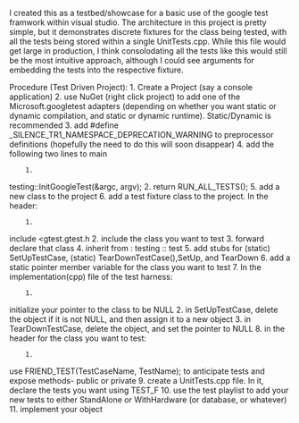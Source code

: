 I created this as a testbed/showcase for a basic use of the google test framwork within visual studio.
The architecture in this project is pretty simple, but it demonstrates discrete fixtures for the class being tested,
with all the tests being stored within a single UnitTests.cpp.  While this file would get large in production, 
I think consolodating all the tests like this would still be the most intuitive approach, although I could see arguments for 
embedding the tests into the respective fixture.

Procedure (Test Driven Project):
	1. 
Create a Project (say a console application)
	2. 
use NuGet (right click project) to add one of the Microsoft.googletest adapters (depending on whether you want static or dynamic compilation, and static or dynamic runtime).  Static/Dynamic is recommended
	3. 
add #define _SILENCE_TR1_NAMESPACE_DEPRECATION_WARNING to preprocessor definitions (hopefully the need to do this will soon disappear)
	4. 
add the following two lines to main

		1. 
testing::InitGoogleTest(&argc, argv);
		2. 
return RUN_ALL_TESTS();
	5. 
add a new class to the project
	6. 
add a test fixture class to the project.  In the header:

		1. 
include <gtest.gtest.h
		2. 
include the class you want to test
		3. 
forward declare that class
		4. 
inherit from : testing :: test
		5. 
add stubs for (static) SetUpTestCase, (static) TearDownTestCase(),SetUp, and TearDown
		6. 
add a static pointer member variable for the class you want to test
	7. 
In the implementation(cpp) file of the test harness:

		1. 
initialize your pointer to the class to be NULL
		2. 
in SetUpTestCase, delete the object if it is not NULL, and then assign it to a new object
		3. 
in TearDownTestCase, delete the object, and set the pointer to NULL
	8. 
in the header for the class you want to test:

		1. 
use FRIEND_TEST(TestCaseName, TestName); to anticipate tests and expose methods- public or private
	9. 
create a UnitTests.cpp file.  In it, declare the tests you want using TEST_F
	10. 
use the test playlist to add your new tests to either StandAlone or WithHardware (or database, or whatever)
	11. 
implement your object

